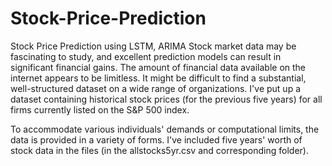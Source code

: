 # Stock-Price-Prediction
Stock Price Prediction using LSTM, ARIMA
Stock market data may be fascinating to study, and excellent prediction models can result in significant financial gains. The amount of financial data available on the internet appears to be limitless. It might be difficult to find a substantial, well-structured dataset on a wide range of organizations. I've put up a dataset containing historical stock prices (for the previous five years) for all firms currently listed on the S&amp;P 500 index.

To accommodate various individuals' demands or computational limits, the data is provided in a variety of forms. I've included five years' worth of stock data in the files (in the allstocks5yr.csv and corresponding folder).
